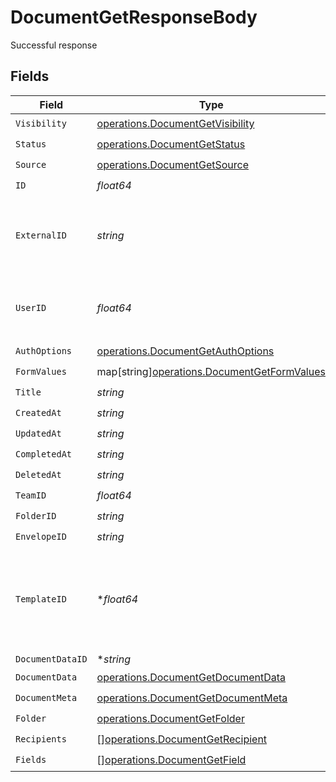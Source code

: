 # DocumentGetResponseBody

Successful response


## Fields

| Field                                                                                           | Type                                                                                            | Required                                                                                        | Description                                                                                     |
| ----------------------------------------------------------------------------------------------- | ----------------------------------------------------------------------------------------------- | ----------------------------------------------------------------------------------------------- | ----------------------------------------------------------------------------------------------- |
| `Visibility`                                                                                    | [operations.DocumentGetVisibility](../../models/operations/documentgetvisibility.md)            | :heavy_check_mark:                                                                              | N/A                                                                                             |
| `Status`                                                                                        | [operations.DocumentGetStatus](../../models/operations/documentgetstatus.md)                    | :heavy_check_mark:                                                                              | N/A                                                                                             |
| `Source`                                                                                        | [operations.DocumentGetSource](../../models/operations/documentgetsource.md)                    | :heavy_check_mark:                                                                              | N/A                                                                                             |
| `ID`                                                                                            | *float64*                                                                                       | :heavy_check_mark:                                                                              | N/A                                                                                             |
| `ExternalID`                                                                                    | *string*                                                                                        | :heavy_check_mark:                                                                              | A custom external ID you can use to identify the document.                                      |
| `UserID`                                                                                        | *float64*                                                                                       | :heavy_check_mark:                                                                              | The ID of the user that created this document.                                                  |
| `AuthOptions`                                                                                   | [operations.DocumentGetAuthOptions](../../models/operations/documentgetauthoptions.md)          | :heavy_check_mark:                                                                              | N/A                                                                                             |
| `FormValues`                                                                                    | map[string][operations.DocumentGetFormValues](../../models/operations/documentgetformvalues.md) | :heavy_check_mark:                                                                              | N/A                                                                                             |
| `Title`                                                                                         | *string*                                                                                        | :heavy_check_mark:                                                                              | N/A                                                                                             |
| `CreatedAt`                                                                                     | *string*                                                                                        | :heavy_check_mark:                                                                              | N/A                                                                                             |
| `UpdatedAt`                                                                                     | *string*                                                                                        | :heavy_check_mark:                                                                              | N/A                                                                                             |
| `CompletedAt`                                                                                   | *string*                                                                                        | :heavy_check_mark:                                                                              | N/A                                                                                             |
| `DeletedAt`                                                                                     | *string*                                                                                        | :heavy_check_mark:                                                                              | N/A                                                                                             |
| `TeamID`                                                                                        | *float64*                                                                                       | :heavy_check_mark:                                                                              | N/A                                                                                             |
| `FolderID`                                                                                      | *string*                                                                                        | :heavy_check_mark:                                                                              | N/A                                                                                             |
| `EnvelopeID`                                                                                    | *string*                                                                                        | :heavy_check_mark:                                                                              | N/A                                                                                             |
| `TemplateID`                                                                                    | **float64*                                                                                      | :heavy_minus_sign:                                                                              | The ID of the template that the document was created from, if any.                              |
| `DocumentDataID`                                                                                | **string*                                                                                       | :heavy_minus_sign:                                                                              | N/A                                                                                             |
| `DocumentData`                                                                                  | [operations.DocumentGetDocumentData](../../models/operations/documentgetdocumentdata.md)        | :heavy_check_mark:                                                                              | N/A                                                                                             |
| `DocumentMeta`                                                                                  | [operations.DocumentGetDocumentMeta](../../models/operations/documentgetdocumentmeta.md)        | :heavy_check_mark:                                                                              | N/A                                                                                             |
| `Folder`                                                                                        | [operations.DocumentGetFolder](../../models/operations/documentgetfolder.md)                    | :heavy_check_mark:                                                                              | N/A                                                                                             |
| `Recipients`                                                                                    | [][operations.DocumentGetRecipient](../../models/operations/documentgetrecipient.md)            | :heavy_check_mark:                                                                              | N/A                                                                                             |
| `Fields`                                                                                        | [][operations.DocumentGetField](../../models/operations/documentgetfield.md)                    | :heavy_check_mark:                                                                              | N/A                                                                                             |